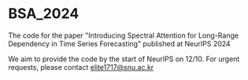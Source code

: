 # BSA_2024
The code for the paper "Introducing Spectral Attention for Long-Range Dependency in Time Series Forecasting" published at NeurIPS 2024

We aim to provide the code by the start of NeurIPS on 12/10. For urgent requests, please contact elite1717@snu.ac.kr
